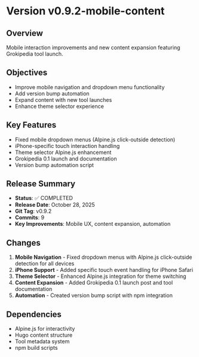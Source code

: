 # Version v0.9.2-mobile-content

## Overview
Mobile interaction improvements and new content expansion featuring Grokipedia tool launch.

## Objectives
- Improve mobile navigation and dropdown menu functionality
- Add version bump automation
- Expand content with new tool launches
- Enhance theme selector experience

## Key Features
- Fixed mobile dropdown menus (Alpine.js click-outside detection)
- iPhone-specific touch interaction handling
- Theme selector Alpine.js enhancement
- Grokipedia 0.1 launch and documentation
- Version bump automation script

## Release Summary
- **Status**: ✅ COMPLETED
- **Release Date**: October 28, 2025
- **Git Tag**: v0.9.2
- **Commits**: 9
- **Key Improvements**: Mobile UX, content expansion, automation

## Changes
1. **Mobile Navigation** - Fixed dropdown menus with Alpine.js click-outside detection for all devices
2. **iPhone Support** - Added specific touch event handling for iPhone Safari
3. **Theme Selector** - Enhanced Alpine.js integration for theme switching
4. **Content Expansion** - Added Grokipedia 0.1 launch post and tool documentation
5. **Automation** - Created version bump script with npm integration

## Dependencies
- Alpine.js for interactivity
- Hugo content structure
- Tool metadata system
- npm build scripts
